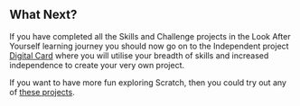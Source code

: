 ## What Next?

If you have completed all the Skills and Challenge projects in the Look After Yourself learning journey you should now go on to the Independent project [Digital Card](https://learning-admin.raspberrypi.org/en/projects/digital-card) where you will utilise your breadth of skills and increased independence to create your very own project.

If you want to have more fun exploring Scratch, then you could try out any of [these projects](https://projects.raspberrypi.org/en/projects?software%5B%5D=scratch).
